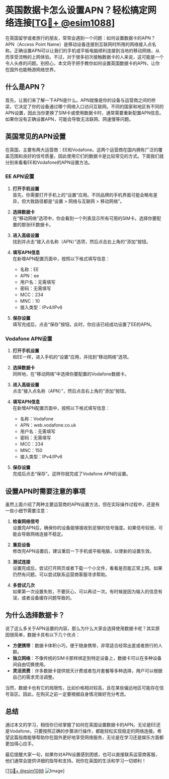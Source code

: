 # 英国数据卡怎么设置APN？轻松搞定网络连接[[TG💪+ @esim1088](https://t.me/s/esim1088)]

在英国留学或者旅行的朋友，常常会遇到一个问题：如何设置数据卡的APN？APN（Access Point Name）是移动设备连接到互联网时所用的网络接入点名称。正确设置APN可以让我们的手机或平板电脑顺利连接到当地的移动网络，从而享受流畅的上网体验。不过，对于很多初次接触数据卡的人来说，这可能是一个令人头疼的问题。别担心，本文将手把手教你如何设置英国数据卡的APN，让你在国外也能畅游网络世界。

## 什么是APN？

首先，让我们来了解一下APN是什么。APN就像是你的设备与运营商之间的桥梁，它决定了你的设备通过哪个网络入口访问互联网。不同的国家和地区有不同的APN设置，因此当你更换了SIM卡或使用数据卡时，通常需要重新配置APN信息。如果你没有正确设置APN，可能会导致无法联网、网速慢等问题。

## 英国常见的APN设置

在英国，主要有两大运营商：EE和Vodafone。这两个运营商在国内拥有广泛的覆盖范围和良好的信号质量，因此使用它们的数据卡是比较常见的方式。下面我们就分别来看看EE和Vodafone的APN设置方法。

### EE APN设置

1. **打开手机设置**  
   首先，你需要打开手机上的“设置”应用。不同品牌的手机界面可能会略有差异，但大致路径都是“设置 > 网络与互联网 > 移动网络”。

2. **选择数据卡**  
   在“移动网络”选项中，你会看到一个列表显示所有可用的SIM卡。选择你要配置的那张EE数据卡。

3. **进入高级设置**  
   找到并点击“接入点名称（APN）”选项，然后点击右上角的“添加”按钮。

4. **填写APN信息**  
   在新增APN配置页面中，按照以下格式填写信息：
   - 名称：EE
   - APN：ee
   - 用户名：无需填写
   - 密码：无需填写
   - MCC：234
   - MNC：10
   - 接入类型：IPv4/IPv6

5. **保存设置**  
   填写完成后，点击“保存”按钮。此时，你应该已经成功设置了EE的APN。

### Vodafone APN设置

1. **打开手机设置**  
   和EE一样，进入手机的“设置”应用，并找到“移动网络”选项。

2. **选择数据卡**  
   同样地，在“移动网络”中选择你要配置的Vodafone数据卡。

3. **进入高级设置**  
   点击“接入点名称（APN）”，然后点击右上角的“添加”按钮。

4. **填写APN信息**  
   在新增APN配置页面中，按照以下格式填写信息：
   - 名称：Vodafone
   - APN：web.vodafone.co.uk
   - 用户名：无需填写
   - 密码：无需填写
   - MCC：234
   - MNC：150
   - 接入类型：IPv4/IPv6

5. **保存设置**  
   完成后点击“保存”。这样你就完成了Vodafone APN的设置。

## 设置APN时需要注意的事项

虽然上面介绍了两种主要运营商的APN设置方法，但在实际操作过程中，还是有一些小细节需要注意：

1. **检查网络信号**  
   设置完APN后，确保你的设备能够接收到足够的信号强度。如果信号较弱，可能会导致网络连接不稳定。

2. **重启设备**  
   修改完APN设置后，建议重启一下手机或平板电脑，以使新的设置生效。

3. **测试连接**  
   设置完成后，尝试打开网页或者下载一个小文件，看看是否能正常上网。如果仍然有问题，可以尝试联系运营商客服寻求帮助。

4. **多尝试几次**  
   如果第一次设置失败，不要灰心，可以再试一次。有时候是因为输入的信息有误，或者设备缓存问题导致的。

## 为什么选择数据卡？

说了这么多关于APN设置的内容，那么为什么大家会选择使用数据卡呢？其实原因很简单，数据卡具有以下几个优点：

- **方便携带**：数据卡体积小巧，便于随身携带，非常适合经常出差或者旅行的人群。
- **独立网络**：不像传统的SIM卡那样绑定到特定设备上，数据卡可以在多种设备间自由切换使用。
- **灵活资费**：许多数据卡提供按天计费或者包月套餐等多种选择，用户可以根据自己的需求灵活调整。

当然，数据卡也有它的局限性，比如价格相对较高，且在某些偏远地区可能存在信号盲区。因此，在购买之前一定要根据自身情况做好充分考虑。

## 总结

通过本文的学习，相信你已经掌握了如何在英国设置数据卡的APN。无论是EE还是Vodafone，只要按照正确的步骤进行操作，都能轻松实现稳定的网络连接。希望这篇指南能够帮助你在国外更好地享受网络服务，无论是在学习还是娱乐方面都更加得心应手。

最后提醒大家一句，如果你对APN设置感到困惑，也可以直接联系运营商客服，他们通常会提供详细的指导和支持。祝你在英国的生活和学习一切顺利！

[[TG💪+ @esim1088](https://t.me/s/esim1088) ![Image](https://i.postimg.cc/4NQfJmqS/Snipaste-2025-05-13-00-14-12.png)]